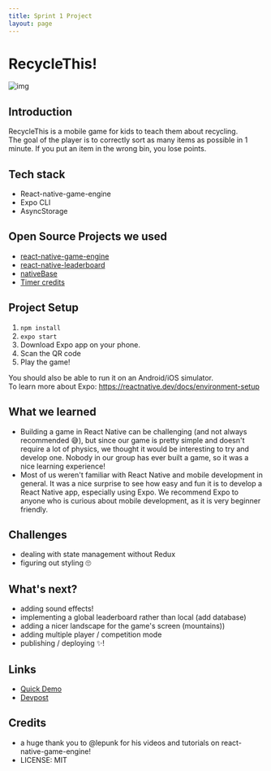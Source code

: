 ```yaml
---
title: Sprint 1 Project
layout: page
---
```


# RecycleThis!
![img](https://thumbs.dreamstime.com/b/people-waste-recycling-people-waste-recycling-man-woman-holding-recyclables-advertising-poster-concept-hand-159235152.jpg)
## Introduction
RecycleThis is a mobile game for kids to teach them about recycling.\
The goal of the player is to correctly sort as many items as possible in 1 minute. If you put an item in the wrong bin, you lose points. 

## Tech stack

- React-native-game-engine
- Expo CLI
- AsyncStorage

## Open Source Projects we used
- [react-native-game-engine](https://github.com/bberak/react-native-game-engine)
- [react-native-leaderboard](https://github.com/JoeRoddy/react-native-leaderboard#readme)
- [nativeBase](https://nativebase.io/)
- [Timer credits](https://medium.com/better-programming/building-a-simple-countdown-timer-with-react-4ca32763dda7)

## Project Setup

1. ```npm install ```
2. ```expo start ```
3. Download Expo app on your phone.
4. Scan the QR code
5. Play the game!

You should also be able to run it on an Android/iOS simulator.\
To learn more about Expo: https://reactnative.dev/docs/environment-setup

## What we learned

- Building a game in React Native can be challenging (and not always recommended 😅), but since our game is pretty simple and doesn't require a lot of physics, we thought it would be interesting to try and develop one. Nobody in our group has ever built a game, so it was a nice learning experience!
- Most of us weren't familiar with React Native and mobile development in general. It was a nice surprise to see how easy and fun it is to develop a React Native app, especially using Expo. We recommend Expo to anyone who is curious about mobile development, as it is very beginner friendly. 

## Challenges

- dealing with state management without Redux
- figuring out styling 🙄

## What's next?

- adding sound effects!
- implementing a global leaderboard rather than local (add database)
- adding a nicer landscape for the game's screen (mountains))
- adding multiple player / competition mode
- publishing / deploying ✨!

## Links
- [Quick Demo](https://vimeo.com/473894084) 
- [Devpost](https://devpost.com/software/recyclethis-30a21r)

## Credits

- a huge thank you to @lepunk for his videos and tutorials on react-native-game-engine! 
- LICENSE: MIT
